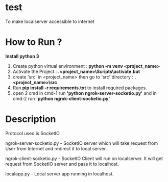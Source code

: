 # test
To make localserver accessible to internet
 
# How to Run ?
**Install python 3**

1. Create python virtual environment : **python -m venv <project_name>**
2. Activate the Project : **.\<project_name>\Scripts\activate.bat**
3. create 'src' in <project_name> then go to 'src' directory : **.\<project_name>\src**
4. Run **pip install -r requirements.txt** to install required packages.
5. open 2 cmd in cmd-1 run **'python ngrok-server-socketio.py'** and in cmd-2 run **'python ngrok-client-socketio.py'**

# Description
Protocol used is SocketIO.

ngrok-server-socketio.py - SocketIO server which will take request from User from Internet and redirect it to local server.

ngrok-client-socketio.py - SocketIO Client will run on localserver. It will get request from SocketIO server and pass it to localhost.

localapp.py - Local server app running in localhost.
